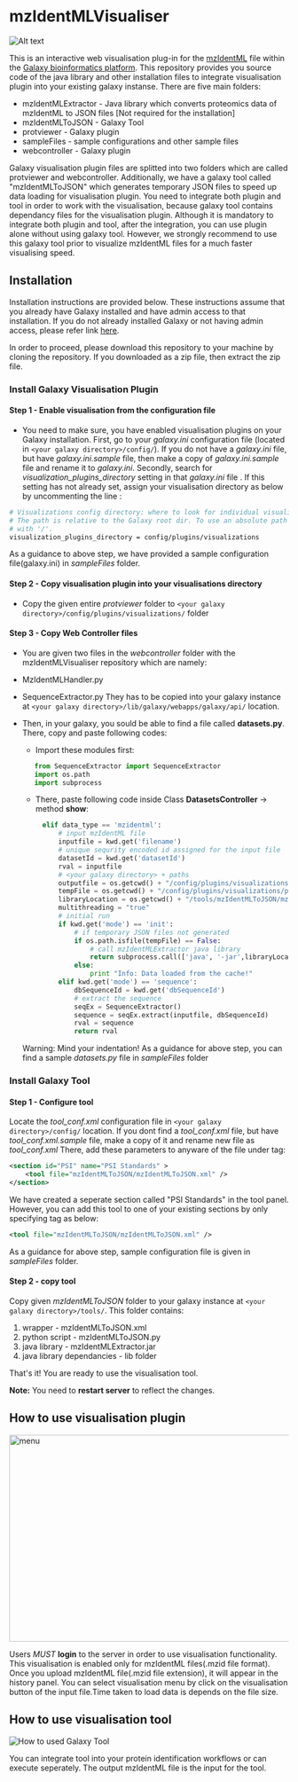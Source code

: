 # mzIdentMLVisualiser

![Alt text](sampleFiles/snapshots/protein.png)

This is an interactive web visualisation plug-in for the [mzIdentML](http://www.psidev.info/mzidentml) file within the [Galaxy bioinformatics platform](https://galaxyproject.org). This repository provides you source code of the java library and other installation files to integrate visualisation plugin into your existing galaxy instanse. There are five main folders:
* mzIdentMLExtractor - Java library which converts proteomics data of mzIdentML to JSON files [Not required for the installation]
* mzIdentMLToJSON - Galaxy Tool
* protviewer - Galaxy plugin
* sampleFiles - sample configurations and other sample files
* webcontroller - Galaxy plugin

Galaxy visualisation plugin files are splitted into two folders which are called protviewer and webcontroller.
Additionally, we have a galaxy tool called "mzIdentMLToJSON" which generates temporary JSON files to speed up data loading for visualisation plugin. You need to integrate both plugin and tool in order to work with the visualisation, because galaxy tool contains dependancy files for the visualisation plugin. Although it is mandatory to integrate both plugin and tool, after the integration, you can use plugin alone without using galaxy tool. However, we strongly recommend to use this galaxy tool prior to visualize mzIdentML files for a much faster visualising speed.

## Installation

Installation instructions are provided below. These instructions assume that you already have Galaxy installed and have admin access to that installation. If you do not already installed Galaxy or not having admin access, please refer link [here](https://wiki.galaxyproject.org/Admin/GetGalaxy).

In order to proceed, please download this repository to your machine by cloning the repository. If you downloaded as a zip file, then extract the zip file.

### Install Galaxy Visualisation Plugin

#### Step 1 - Enable visualisation from the configuration file
* You need to make sure, you have enabled visualisation plugins on your Galaxy installation. First, go to your *galaxy.ini* configuration file (located in ```<your galaxy directory>/config/```). If you do not have a *galaxy.ini* file, but have *galaxy.ini.sample* file, then make a copy of *galaxy.ini.sample* file and rename it to *galaxy.ini*. Secondly, search for *visualization_plugins_directory* setting in that  *galaxy.ini* file . If this setting has not already set, assign your visualisation directory as below by uncommenting the line :

```bash
# Visualizations config directory: where to look for individual visualization plugins.
# The path is relative to the Galaxy root dir. To use an absolute path begin the path
# with '/'.
visualization_plugins_directory = config/plugins/visualizations
```
As a guidance to above step, we have provided a sample configuration file(galaxy.ini) in *sampleFiles* folder.

#### Step 2 - Copy visualisation plugin into your visualisations directory
* Copy the given entire *protviewer* folder to ```<your galaxy directory>/config/plugins/visualizations/``` folder

#### Step 3 - Copy Web Controller files
*  You are given two files in the *webcontroller* folder with the mzIdentMLVisualiser repository which are namely:
  * MzIdentMLHandler.py
  * SequenceExtractor.py They has to be copied into your galaxy instance at ```<your galaxy directory>/lib/galaxy/webapps/galaxy/api/``` location.

* Then, in your galaxy, you sould be able to find a file called **datasets.py**. There, copy and paste following codes:

  * Import these modules first:
   ```python
      from SequenceExtractor import SequenceExtractor
      import os.path
      import subprocess
   ```
  * There, paste following code inside Class **DatasetsController** -> method **show**:
   ```python
        elif data_type == 'mzidentml':
            # input mzIdentML file
            inputfile = kwd.get('filename')
            # unique sequrity encoded id assigned for the input file
            datasetId = kwd.get('datasetId')
            rval = inputfile
            # <your galaxy directory> + paths
            outputfile = os.getcwd() + "/config/plugins/visualizations/protviewer/static/data/"
            tempFile = os.getcwd() + "/config/plugins/visualizations/protviewer/static/data/" + datasetId + "_protein.json"
            libraryLocation = os.getcwd() + "/tools/mzIdentMLToJSON/mzIdentMLExtractor.jar"
            multithreading = "true"
            # initial run
            if kwd.get('mode') == 'init':
                # if temporary JSON files not generated
                if os.path.isfile(tempFile) == False:
                    # call mzIdentMLExtractor java library
                    return subprocess.call(['java', '-jar',libraryLocation, inputfile, outputfile, datasetId, multithreading])
                else:
                    print "Info: Data loaded from the cache!"
            elif kwd.get('mode') == 'sequence':
                dbSequenceId = kwd.get('dbSequenceId')
                # extract the sequence
                seqEx = SequenceExtractor()
                sequence = seqEx.extract(inputfile, dbSequenceId)
                rval = sequence
                return rval
    ```
    Warning: Mind your indentation! As a guidance for above step, you can find a sample *datasets.py* file in *sampleFiles* folder

### Install Galaxy Tool

#### Step 1 - Configure tool

Locate the *tool_conf.xml* configuration file in ```<your galaxy directory>/config/``` location. If you dont find a *tool_conf.xml* file, but have *tool_conf.xml.sample* file, make a copy of it and rename new file as *tool_conf.xml*
There, add these parameters to anyware of  the file under <toolbox> tag:

```XML
<section id="PSI" name="PSI Standards" >
    <tool file="mzIdentMLToJSON/mzIdentMLToJSON.xml" />
</section>
```

We have created a seperate section called "PSI Standards" in the tool panel. However, you can add this tool to one of your existing sections by only specifying <tool> tag as below:

```XML
<tool file="mzIdentMLToJSON/mzIdentMLToJSON.xml" />
```

As a guidance for above step, sample configuration file is given in *sampleFiles* folder.

#### Step 2 - copy tool

Copy given *mzIdentMLToJSON* folder to your galaxy instance at ```<your galaxy directory>/tools/```.
This folder contains:
 1. wrapper - mzIdentMLToJSON.xml
 2. python script - mzIdentMLToJSON.py
 3. java library - mzIdentMLExtractor.jar
 4. java library dependancies - lib folder

That's it! You are ready to use the visualisation tool.

**Note:** You need to **restart server** to reflect the changes.

## How to use visualisation plugin

<img src="sampleFiles/snapshots/how_to_use.png" alt="menu"  width="1137" height="373"/>

Users *MUST* **login** to the server in order to use visualisation functionality. This visualisation is enabled only for mzIdentML files(.mzid file format). Once you upload mzIdentML file(.mzid file extension), it will appear in the history panel. You can select visualisation menu by click on the visualisation button of the input file.Time taken to load data is depends on the file size.

## How to use visualisation tool

<img src="sampleFiles/snapshots/galaxytool.png" alt="How to used Galaxy Tool"/>

You can integrate tool into your protein identification workflows or can execute seperately. The output mzIdentML file is the input for the tool.
